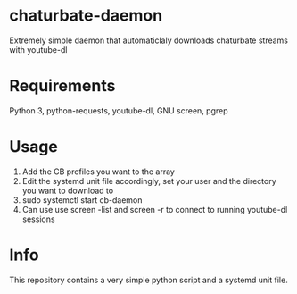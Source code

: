 # chaturbate-daemon
Extremely simple daemon that automaticlaly downloads chaturbate streams with youtube-dl

# Requirements
Python 3, python-requests, youtube-dl, GNU screen, pgrep

# Usage
1) Add the CB profiles you want to the array
2) Edit the systemd unit file accordingly, set your user and the directory you want to download to
3) sudo systemctl start cb-daemon
4) Can use use screen -list and screen -r to connect to running youtube-dl sessions

# Info
This repository contains a very simple python script and a systemd unit file.
